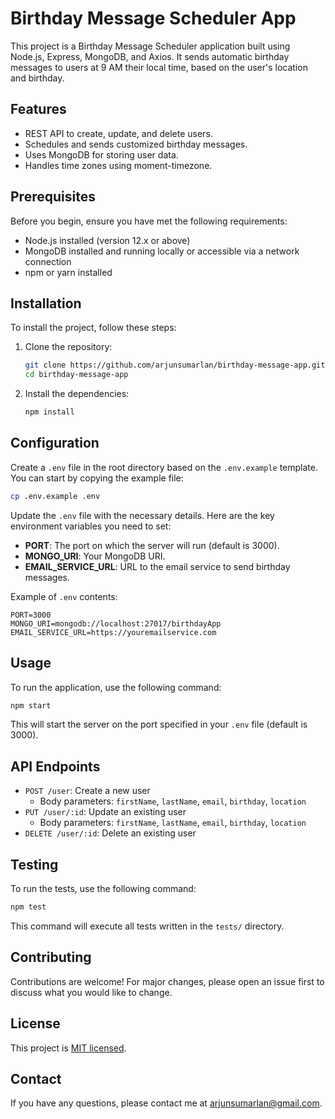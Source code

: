 # Birthday Message Scheduler App

This project is a Birthday Message Scheduler application built using Node.js, Express, MongoDB, and Axios. It sends automatic birthday messages to users at 9 AM their local time, based on the user's location and birthday.

## Features

- REST API to create, update, and delete users.
- Schedules and sends customized birthday messages.
- Uses MongoDB for storing user data.
- Handles time zones using moment-timezone.

## Prerequisites

Before you begin, ensure you have met the following requirements:
- Node.js installed (version 12.x or above)
- MongoDB installed and running locally or accessible via a network connection
- npm or yarn installed

## Installation

To install the project, follow these steps:

1. Clone the repository:
    ```bash
    git clone https://github.com/arjunsumarlan/birthday-message-app.git
    cd birthday-message-app
    ```
2. Install the dependencies:
    ```bash
    npm install
    ```

## Configuration

Create a `.env` file in the root directory based on the `.env.example` template. You can start by copying the example file:
```bash
cp .env.example .env
```

Update the `.env` file with the necessary details. Here are the key environment variables you need to set:
* **PORT**: The port on which the server will run (default is 3000).
* **MONGO_URI**: Your MongoDB URI.
* **EMAIL_SERVICE_URL**: URL to the email service to send birthday messages.

Example of `.env` contents:
```plaintext
PORT=3000
MONGO_URI=mongodb://localhost:27017/birthdayApp
EMAIL_SERVICE_URL=https://youremailservice.com
```

## Usage

To run the application, use the following command:
```bash
npm start
```
This will start the server on the port specified in your `.env` file (default is 3000).

## API Endpoints

* `POST /user`: Create a new user
    * Body parameters: `firstName`, `lastName`, `email`, `birthday`, `location`
* `PUT /user/:id`: Update an existing user
    * Body parameters: `firstName`, `lastName`, `email`, `birthday`, `location`
* `DELETE /user/:id`: Delete an existing user

## Testing

To run the tests, use the following command:
```bash
npm test
```
This command will execute all tests written in the `tests/` directory.

## Contributing

Contributions are welcome! For major changes, please open an issue first to discuss what you would like to change.

## License
This project is [MIT licensed](https://github.com/arjunsumarlan/birthday-message-app/blob/master/LICENSE).

## Contact
If you have any questions, please contact me at [arjunsumarlan@gmail.com](arjunsumarlan@gmail.com).